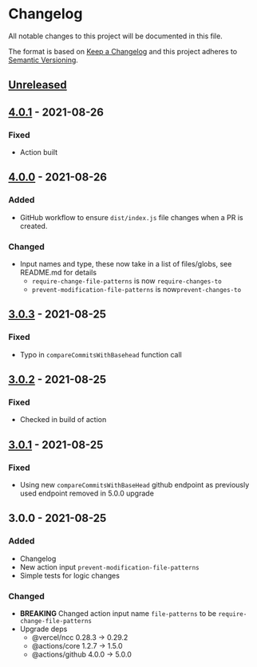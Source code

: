# Changelog

All notable changes to this project will be documented in this file.

The format is based on [Keep a Changelog](http://keepachangelog.com/en/1.0.0/)
and this project adheres to [Semantic Versioning](http://semver.org/spec/v2.0.0.html).

## [Unreleased]

## [4.0.1] - 2021-08-26
### Fixed
- Action built

## [4.0.0] - 2021-08-26
### Added
- GitHub workflow to ensure `dist/index.js` file changes when a PR is created.

### Changed
- Input names and type, these now take in a list of files/globs, see README.md for details
  - `require-change-file-patterns` is now `require-changes-to`
  - `prevent-modification-file-patterns` is now`prevent-changes-to`

## [3.0.3] - 2021-08-25
### Fixed
- Typo in `compareCommitsWithBasehead` function call

## [3.0.2] - 2021-08-25
### Fixed
- Checked in build of action

## [3.0.1] - 2021-08-25
### Fixed
- Using new `compareCommitsWithBaseHead` github endpoint as previously used endpoint removed in 5.0.0 upgrade

## 3.0.0 - 2021-08-25
### Added
- Changelog
- New action input `prevent-modification-file-patterns`
- Simple tests for logic changes

### Changed
- **BREAKING** Changed action input name `file-patterns` to be `require-change-file-patterns`
- Upgrade deps
  - @vercel/ncc      0.28.3  →  0.29.2
  - @actions/core     1.2.7  →   1.5.0
  - @actions/github   4.0.0  →   5.0.0

[Unreleased]: https://github.com/syeutyu/validate-changed-files/compare/v4.0.1...HEAD
[4.0.1]: https://github.com/syeutyu/validate-changed-files/compare/v4.0.0...v4.0.1
[4.0.0]: https://github.com/syeutyu/validate-changed-files/compare/v3.0.3...v4.0.0
[3.0.3]: https://github.com/syeutyu/validate-changed-files/compare/v3.0.2...v3.0.3
[3.0.2]: https://github.com/syeutyu/validate-changed-files/compare/v3.0.1...v3.0.2
[3.0.1]: https://github.com/syeutyu/validate-changed-files/compare/v3.0.0...v3.0.1
